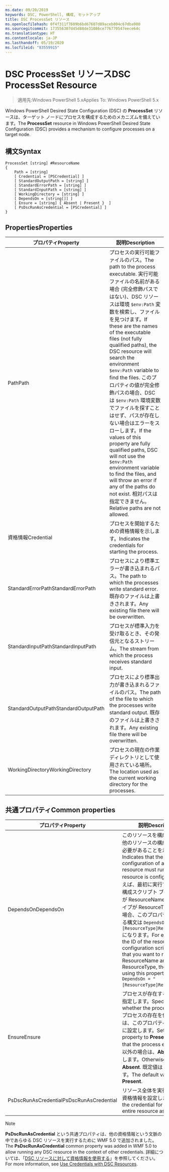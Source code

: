 ```yaml
---
ms.date: 09/20/2019
keywords: DSC, PowerShell, 構成, セットアップ
title: DSC ProcessSet リソース
ms.openlocfilehash: 0f4f311f7609b6bd67607d89aceb804c67dba980
ms.sourcegitcommit: 173556307d45d88de31086ce776770547eece64c
ms.translationtype: HT
ms.contentlocale: ja-JP
ms.lasthandoff: 05/19/2020
ms.locfileid: "83559915"
---
```

# <a name="dsc-processset-resource"></a><span data-ttu-id="10f3f-103">DSC ProcessSet リソース</span><span class="sxs-lookup"><span data-stu-id="10f3f-103">DSC ProcessSet Resource</span></span>

> <span data-ttu-id="10f3f-104">適用先:Windows PowerShell 5.x</span><span class="sxs-lookup"><span data-stu-id="10f3f-104">Applies To: Windows PowerShell 5.x</span></span>

<span data-ttu-id="10f3f-105">Windows PowerShell Desired State Configuration (DSC) の **ProcessSet** リソースは、ターゲット ノードにプロセスを構成するためのメカニズムを備えています。</span><span class="sxs-lookup"><span data-stu-id="10f3f-105">The **ProcessSet** resource in Windows PowerShell Desired State Configuration (DSC) provides a mechanism to configure processes on a target node.</span></span>

## <a name="syntax"></a><span data-ttu-id="10f3f-106">構文</span><span class="sxs-lookup"><span data-stu-id="10f3f-106">Syntax</span></span>

```Syntax
ProcessSet [string] #ResourceName
{
    Path = [string]
    [ Credential = [PSCredential] ]
    [ StandardOutputPath = [string] ]
    [ StandardErrorPath = [string] ]
    [ StandardInputPath = [string] ]
    [ WorkingDirectory = [string] ]
    [ DependsOn = [string[]] ]
    [ Ensure = [string] { Absent | Present }  ]
    [ PsDscRunAsCredential = [PSCredential] ]
}
```

## <a name="properties"></a><span data-ttu-id="10f3f-107">Properties</span><span class="sxs-lookup"><span data-stu-id="10f3f-107">Properties</span></span>

|<span data-ttu-id="10f3f-108">プロパティ</span><span class="sxs-lookup"><span data-stu-id="10f3f-108">Property</span></span> |<span data-ttu-id="10f3f-109">説明</span><span class="sxs-lookup"><span data-stu-id="10f3f-109">Description</span></span> |
|---|---|
|<span data-ttu-id="10f3f-110">Path</span><span class="sxs-lookup"><span data-stu-id="10f3f-110">Path</span></span> |<span data-ttu-id="10f3f-111">プロセスの実行可能ファイルのパス。</span><span class="sxs-lookup"><span data-stu-id="10f3f-111">The path to the process executable.</span></span> <span data-ttu-id="10f3f-112">実行可能ファイルの名前がある場合 (完全修飾パスではない)、DSC リソースは環境 `$env:Path` 変数を検索し、ファイルを見つけます。</span><span class="sxs-lookup"><span data-stu-id="10f3f-112">If these are the names of the executable files (not fully qualified paths), the DSC resource will search the environment `$env:Path` variable to find the files.</span></span> <span data-ttu-id="10f3f-113">このプロパティの値が完全修飾パスの場合、DSC は `$env:Path` 環境変数でファイルを探すことはせず、パスが存在しない場合はエラーをスローします。</span><span class="sxs-lookup"><span data-stu-id="10f3f-113">If the values of this property are fully qualified paths, DSC will not use the `$env:Path` environment variable to find the files, and will throw an error if any of the paths do not exist.</span></span> <span data-ttu-id="10f3f-114">相対パスは指定できません。</span><span class="sxs-lookup"><span data-stu-id="10f3f-114">Relative paths are not allowed.</span></span> |
|<span data-ttu-id="10f3f-115">資格情報</span><span class="sxs-lookup"><span data-stu-id="10f3f-115">Credential</span></span> |<span data-ttu-id="10f3f-116">プロセスを開始するための資格情報を示します。</span><span class="sxs-lookup"><span data-stu-id="10f3f-116">Indicates the credentials for starting the process.</span></span> |
|<span data-ttu-id="10f3f-117">StandardErrorPath</span><span class="sxs-lookup"><span data-stu-id="10f3f-117">StandardErrorPath</span></span> |<span data-ttu-id="10f3f-118">プロセスにより標準エラーが書き込まれるパス。</span><span class="sxs-lookup"><span data-stu-id="10f3f-118">The path to which the processes write standard error.</span></span> <span data-ttu-id="10f3f-119">既存のファイルは上書きされます。</span><span class="sxs-lookup"><span data-stu-id="10f3f-119">Any existing file there will be overwritten.</span></span> |
|<span data-ttu-id="10f3f-120">StandardInputPath</span><span class="sxs-lookup"><span data-stu-id="10f3f-120">StandardInputPath</span></span> |<span data-ttu-id="10f3f-121">プロセスが標準入力を受け取るとき、その発信元となるストリーム。</span><span class="sxs-lookup"><span data-stu-id="10f3f-121">The stream from which the process receives standard input.</span></span> |
|<span data-ttu-id="10f3f-122">StandardOutputPath</span><span class="sxs-lookup"><span data-stu-id="10f3f-122">StandardOutputPath</span></span> |<span data-ttu-id="10f3f-123">プロセスにより標準出力が書き込まれるファイルのパス。</span><span class="sxs-lookup"><span data-stu-id="10f3f-123">The path of the file to which the processes write standard output.</span></span> <span data-ttu-id="10f3f-124">既存のファイルは上書きされます。</span><span class="sxs-lookup"><span data-stu-id="10f3f-124">Any existing file there will be overwritten.</span></span> |
|<span data-ttu-id="10f3f-125">WorkingDirectory</span><span class="sxs-lookup"><span data-stu-id="10f3f-125">WorkingDirectory</span></span> |<span data-ttu-id="10f3f-126">プロセスの現在の作業ディレクトリとして使用されている場所。</span><span class="sxs-lookup"><span data-stu-id="10f3f-126">The location used as the current working directory for the processes.</span></span> |

## <a name="common-properties"></a><span data-ttu-id="10f3f-127">共通プロパティ</span><span class="sxs-lookup"><span data-stu-id="10f3f-127">Common properties</span></span>

|<span data-ttu-id="10f3f-128">プロパティ</span><span class="sxs-lookup"><span data-stu-id="10f3f-128">Property</span></span> |<span data-ttu-id="10f3f-129">説明</span><span class="sxs-lookup"><span data-stu-id="10f3f-129">Description</span></span> |
|---|---|
|<span data-ttu-id="10f3f-130">DependsOn</span><span class="sxs-lookup"><span data-stu-id="10f3f-130">DependsOn</span></span> |<span data-ttu-id="10f3f-131">このリソースを構成する前に、他のリソースの構成を実行する必要があることを示します。</span><span class="sxs-lookup"><span data-stu-id="10f3f-131">Indicates that the configuration of another resource must run before this resource is configured.</span></span> <span data-ttu-id="10f3f-132">たとえば、最初に実行するリソース構成スクリプト ブロックの ID が ResourceName で、そのタイプが ResourceType である場合、このプロパティを使用する構文は `DependsOn = "[ResourceType]ResourceName"` になります。</span><span class="sxs-lookup"><span data-stu-id="10f3f-132">For example, if the ID of the resource configuration script block that you want to run first is ResourceName and its type is ResourceType, the syntax for using this property is `DependsOn = "[ResourceType]ResourceName"`.</span></span> |
|<span data-ttu-id="10f3f-133">Ensure</span><span class="sxs-lookup"><span data-stu-id="10f3f-133">Ensure</span></span> |<span data-ttu-id="10f3f-134">プロセスが存在するかどうかを指定します。</span><span class="sxs-lookup"><span data-stu-id="10f3f-134">Specifies whether the processes exists.</span></span> <span data-ttu-id="10f3f-135">プロセスの存在を保証するには、このプロパティを **Present** に設定します。</span><span class="sxs-lookup"><span data-stu-id="10f3f-135">Set this property to **Present** to ensure that the process exists.</span></span> <span data-ttu-id="10f3f-136">それ以外の場合は、**Absent** に設定します。</span><span class="sxs-lookup"><span data-stu-id="10f3f-136">Otherwise, set it to **Absent**.</span></span> <span data-ttu-id="10f3f-137">既定値は **Present** です。</span><span class="sxs-lookup"><span data-stu-id="10f3f-137">The default value is **Present**.</span></span> |
|<span data-ttu-id="10f3f-138">PsDscRunAsCredential</span><span class="sxs-lookup"><span data-stu-id="10f3f-138">PsDscRunAsCredential</span></span> |<span data-ttu-id="10f3f-139">リソース全体を実行するための資格情報を設定します。</span><span class="sxs-lookup"><span data-stu-id="10f3f-139">Sets the credential for running the entire resource as.</span></span> |

> [!NOTE]
> <span data-ttu-id="10f3f-140">**PsDscRunAsCredential** という共通プロパティは、他の資格情報という文脈の中であらゆる DSC リソースを実行するために WMF 5.0 で追加されました。</span><span class="sxs-lookup"><span data-stu-id="10f3f-140">The **PsDscRunAsCredential** common property was added in WMF 5.0 to allow running any DSC resource in the context of other credentials.</span></span> <span data-ttu-id="10f3f-141">詳細については、「[DSC リソースに対して資格情報を使用する](../../../configurations/runasuser.md)」を参照してください。</span><span class="sxs-lookup"><span data-stu-id="10f3f-141">For more information, see [Use Credentials with DSC Resources](../../../configurations/runasuser.md).</span></span>
